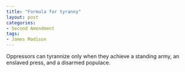 ```yaml
---
title: "Formula for tyranny"
layout: post
categories:
- Second Amendment
tags:
- James Madison
---
```


Oppressors can tyrannize only when they achieve a standing army, an enslaved press, and a disarmed populace.
